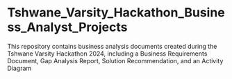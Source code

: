 # Tshwane_Varsity_Hackathon_Business_Analyst_Projects
This repository contains business analysis documents created during the Tshwane Varsity Hackathon 2024, including a Business Requirements Document, Gap Analysis Report, Solution Recommendation, and an Activity Diagram
